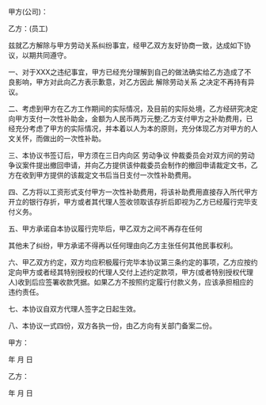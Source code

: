 
 


甲方(公司)：


乙方：(员工)


兹就乙方解除与甲方劳动关系纠纷事宜，经甲乙双方友好协商一致，达成如下协议，以期共同遵守。


一、对于XXX之违纪事宜，甲方已经充分理解到自己的做法确实给乙方造成了不良影响，甲方对此向乙方表示歉意，对乙方因此
解除劳动关系
之决定不再持有异议。


二、考虑到甲方在乙方工作期间的实际情况，及目前的实际处境，乙方经研究决定向甲方支付一次性补助金，金额为人民币两万元整;乙方支付甲方之补助费用，已经充分考虑了甲方的实际情况，并本着以人为本的原则，充分体现乙方对甲方的人文关怀，而做出的一次性补助。


三、本协议书签订后，甲方须在三日内向区
劳动争议
仲裁委员会对双方间的劳动争议案件提出撤回申请，并向乙方提供该仲裁委员会制作的撤回申请裁定文书，乙方在收到甲方提供的该裁定文书后当日支付一次性补助费用。


四、乙方将以工资形式支付甲方一次性补助费用，将该补助费用直接存入所代甲方开立的银行存折，甲方或者其代理人签收领取该存折后即视为乙方已经履行完毕支付义务。


五、甲方承诺自本协议履行完毕后，甲乙双方之间不再存在任何


其他未了纠纷，甲方承诺不得再以任何理由向乙方主张任何其他民事权利。


六、甲乙双方约定，双方均应积极履行完毕本协议第三条约定的事项，乙方应按约定向甲方或者经其特别授权的代理人交付上述约定款项，甲方(或者特别授权代理人)收到后应签署收款凭据。如果乙方不按照约定履行付款义务，应该承担相应的违约责任。


七、本协议自双方代理人签字之日起生效。


八、本协议一式四份，双方各执一份，由乙方向有关部门备案二份。


甲方：


年 月 日


乙方：


年 月 日
 


 

 
 
 
 
 
  


  
 

  


  


  
 
 
 
 

